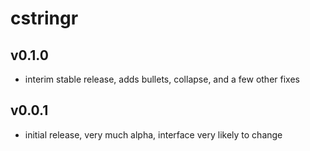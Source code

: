 # cstringr

## v0.1.0

* interim stable release, adds bullets, collapse, and a few other fixes

## v0.0.1

* initial release, very much alpha, interface very likely to change
